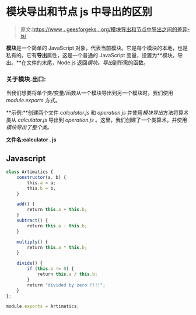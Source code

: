 # 模块导出和节点 js 中导出的区别

> 原文:[https://www . geesforgeks . org/模块导出和节点中导出之间的差异-js/](https://www.geeksforgeeks.org/difference-between-module-exports-and-exports-in-node-js/)

**模块**是一个简单的 JavaScript 对象，代表当前模块。它是每个模块的本地，也是私有的。它有**导出**属性，这是一个普通的 JavaScript 变量，设置为**模块。导出。**在文件的末尾，Node.js 返回*模块。导出*到所需的函数。

### **关于模块.出口:**

当我们想要将单个类/变量/函数从一个模块导出到另一个模块时，我们使用 *module.exports* 方式。

**示例:**创建两个文件 *calculator.js* 和 *operation.js* 并使用*模块导出*方法将算术类从 *calculator.js* 导出到 *operation.js* 。这里，我们创建了一个类算术，并使用*模块导出了整个类。*

**文件名:calculator . js**

## Javascript

```js
class Artimatics {
    constructor(a, b) {
        this.a = a;
        this.b = b;
    }

    add() {
        return this.a + this.b;
    }
    subtract() {
        return this.a - this.b;
    }

    multiply() {
        return this.a * this.b;
    }

    divide() {
        if (this.b != 0) {
            return this.a / this.b;
        }
        return "divided by zero !!!!";
    }
};

module.exports = Artimatics;
```